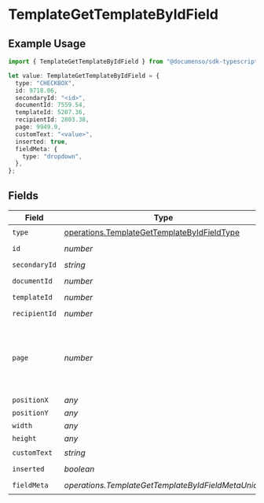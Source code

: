 # TemplateGetTemplateByIdField

## Example Usage

```typescript
import { TemplateGetTemplateByIdField } from "@documenso/sdk-typescript/models/operations";

let value: TemplateGetTemplateByIdField = {
  type: "CHECKBOX",
  id: 9718.06,
  secondaryId: "<id>",
  documentId: 7559.54,
  templateId: 5207.36,
  recipientId: 2803.38,
  page: 9949.9,
  customText: "<value>",
  inserted: true,
  fieldMeta: {
    type: "dropdown",
  },
};
```

## Fields

| Field                                                                                                      | Type                                                                                                       | Required                                                                                                   | Description                                                                                                |
| ---------------------------------------------------------------------------------------------------------- | ---------------------------------------------------------------------------------------------------------- | ---------------------------------------------------------------------------------------------------------- | ---------------------------------------------------------------------------------------------------------- |
| `type`                                                                                                     | [operations.TemplateGetTemplateByIdFieldType](../../models/operations/templategettemplatebyidfieldtype.md) | :heavy_check_mark:                                                                                         | N/A                                                                                                        |
| `id`                                                                                                       | *number*                                                                                                   | :heavy_check_mark:                                                                                         | N/A                                                                                                        |
| `secondaryId`                                                                                              | *string*                                                                                                   | :heavy_check_mark:                                                                                         | N/A                                                                                                        |
| `documentId`                                                                                               | *number*                                                                                                   | :heavy_check_mark:                                                                                         | N/A                                                                                                        |
| `templateId`                                                                                               | *number*                                                                                                   | :heavy_check_mark:                                                                                         | N/A                                                                                                        |
| `recipientId`                                                                                              | *number*                                                                                                   | :heavy_check_mark:                                                                                         | N/A                                                                                                        |
| `page`                                                                                                     | *number*                                                                                                   | :heavy_check_mark:                                                                                         | The page number of the field on the document. Starts from 1.                                               |
| `positionX`                                                                                                | *any*                                                                                                      | :heavy_minus_sign:                                                                                         | N/A                                                                                                        |
| `positionY`                                                                                                | *any*                                                                                                      | :heavy_minus_sign:                                                                                         | N/A                                                                                                        |
| `width`                                                                                                    | *any*                                                                                                      | :heavy_minus_sign:                                                                                         | N/A                                                                                                        |
| `height`                                                                                                   | *any*                                                                                                      | :heavy_minus_sign:                                                                                         | N/A                                                                                                        |
| `customText`                                                                                               | *string*                                                                                                   | :heavy_check_mark:                                                                                         | N/A                                                                                                        |
| `inserted`                                                                                                 | *boolean*                                                                                                  | :heavy_check_mark:                                                                                         | N/A                                                                                                        |
| `fieldMeta`                                                                                                | *operations.TemplateGetTemplateByIdFieldMetaUnion*                                                         | :heavy_check_mark:                                                                                         | N/A                                                                                                        |